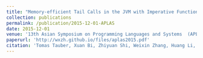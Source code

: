 ```yaml
---
title: "Memory-efficient Tail Calls in the JVM with Imperative Functional Objects"
collection: publications
permalink: /publication/2015-12-01-APLAS
date: 2015-12-01
venue: '13th Asian Symposium on Programming Languages and Systems  (APLAS 2015)'
paperurl: 'http://wxzh.github.io/files/aplas2015.pdf'
citation: 'Tomas Tauber, Xuan Bi, Zhiyuan Shi, Weixin Zhang, Huang Li, Zhenrui Zhang, Bruno C. d. S. Oliveira. In 13th Asian Symposium on Programming Languages and Systems  (APLAS 2015).'
---
```


